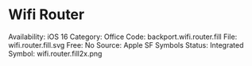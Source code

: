 # Wifi Router

Availability: iOS 16
Category: Office
Code: backport.wifi.router.fill
File: wifi.router.fill.svg
Free: No
Source: Apple SF Symbols
Status: Integrated
Symbol: wifi.router.fill2x.png